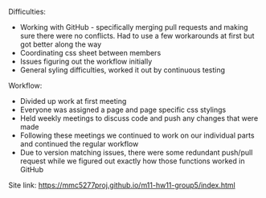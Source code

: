 Difficulties:
- Working with GitHub - specifically merging pull requests and making sure there were no conflicts. Had to use a few workarounds at first but got better along the way
- Coordinating css sheet between members
- Issues figuring out the workflow initially
- General syling difficulties, worked it out by continuous testing

Workflow:
- Divided up work at first meeting
- Everyone was assigned a page and page specific css stylings
- Held weekly meetings to discuss code and push any changes that were made
- Following these meetings we continued to work on our individual parts and continued the regular workflow
- Due to version matching issues, there were some redundant push/pull request while we figured out exactly how those functions worked in GitHub


Site link: https://mmc5277proj.github.io/m11-hw11-group5/index.html
